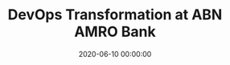 ---
title: 'DevOps Transformation at ABN AMRO Bank'
description: >
 Many organisations execute IT transformations to be more efficient and effective. However, the context differs between organisations, and there is no blueprint to copy IT transformations across organisations. We need to listen to the signals from inside of the organisation, learn, and adapt. In this experience report, we detail our approach and learning for a DevOps transformation within a bank in The Netherlands. Our most valuable insight is to put people at the centre of the transformation since we work in a knowledge field.
conference: 'XP 2020'
type: 'talk'
location: 'Online'
website: 'https://www.agilealliance.org/xp2020/'
slides: 'https://speakerdeck.com/player/0a5b3827edc34ad299531da6e81abc50'
videoVimeo: '440553991'
date: 2020-06-10 00:00:00
featured_image: '/images/speaking/2020-06-10-xp-2020-devops-transformation-abn-amro.webp'
---